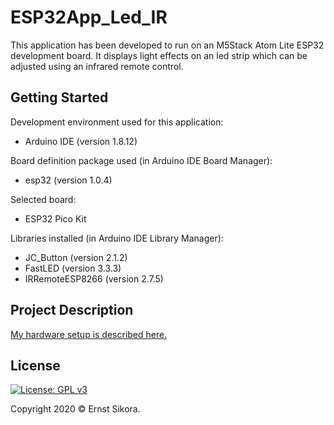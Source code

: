# ESP32App_Led_IR

This application has been developed to run on an M5Stack Atom Lite ESP32 development board. It displays light effects on an led strip which can be adjusted using an infrared remote control.

## Getting Started
Development environment used for this application:
- Arduino IDE (version 1.8.12)

Board definition package used (in Arduino IDE Board Manager):
- esp32 (version 1.0.4)

Selected board:
- ESP32 Pico Kit

Libraries installed (in Arduino IDE Library Manager):
- JC_Button (version 2.1.2)
- FastLED (version 3.3.3)
- IRRemoteESP8266 (version 2.7.5)

## Project Description

[My hardware setup is described here.](https://m5stack.hackster.io/Slartibartfass/night-lamp-with-atom-lite-neopixel-strip-and-ir-remote-f674fd/)

## License

[![License: GPL v3](https://img.shields.io/badge/License-GPLv3-blue.svg)](https://www.gnu.org/licenses/gpl-3.0)

Copyright 2020 © Ernst Sikora.
